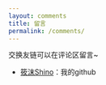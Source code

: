 ```yaml
---
layout: comments
title: 留言
permalink: /comments/
---
```


交换友链可以在评论区留言~

- [筱沫Shino](https://github.com/yaolin6666)：我的github
